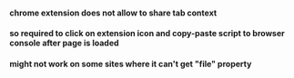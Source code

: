 #### chrome extension does not allow to share tab context
#### so required to click on extension icon and copy-paste script to browser console after page is loaded
#### might not work on some sites where it can't get "file" property
